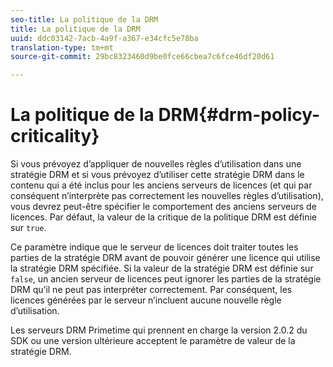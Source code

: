 ```yaml
---
seo-title: La politique de la DRM
title: La politique de la DRM
uuid: ddc03142-7acb-4a9f-a367-e34cfc5e78ba
translation-type: tm+mt
source-git-commit: 29bc8323460d9be0fce66cbea7c6fce46df20d61

---
```



# La politique de la DRM{#drm-policy-criticality}

Si vous prévoyez d’appliquer de nouvelles règles d’utilisation dans une stratégie DRM et si vous prévoyez d’utiliser cette stratégie DRM dans le contenu qui a été inclus pour les anciens serveurs de licences (et qui par conséquent n’interprète pas correctement les nouvelles règles d’utilisation), vous devrez peut-être spécifier le comportement des anciens serveurs de licences. Par défaut, la valeur de la critique de la politique DRM est définie sur `true`.

Ce paramètre indique que le serveur de licences doit traiter toutes les parties de la stratégie DRM avant de pouvoir générer une licence qui utilise la stratégie DRM spécifiée. Si la valeur de la stratégie DRM est définie sur `false`, un ancien serveur de licences peut ignorer les parties de la stratégie DRM qu’il ne peut pas interpréter correctement. Par conséquent, les licences générées par le serveur n’incluent aucune nouvelle règle d’utilisation.

Les serveurs DRM Primetime qui prennent en charge la version 2.0.2 du SDK ou une version ultérieure acceptent le paramètre de valeur de la stratégie DRM.
